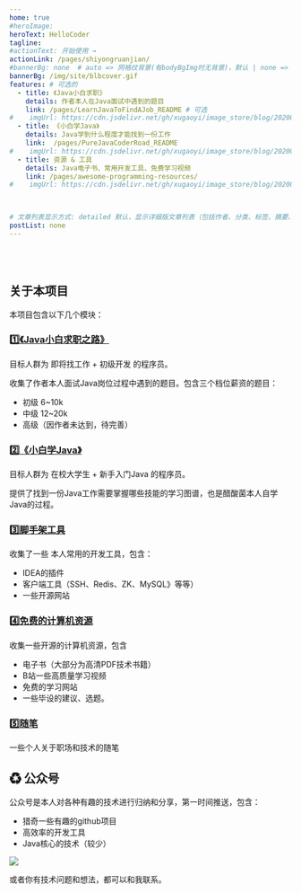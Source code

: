 ```yaml
---
home: true
#heroImage: 
heroText: HelloCoder
tagline: 
#actionText: 开始使用 →
actionLink: /pages/shiyongruanjian/
#bannerBg: none  # auto => 网格纹背景(有bodyBgImg时无背景)，默认 | none => 无 | '大图地址' | background: 自定义背景样式       提示：如发现文本颜色不适应你的背景时可以到palette.styl修改$bannerTextColor变量
bannerBg: /img/site/blbcover.gif
features: # 可选的
  - title: 《Java小白求职》
    details: 作者本人在Java面试中遇到的题目
    link: /pages/LearnJavaToFindAJob_README # 可选
#    imgUrl: https://cdn.jsdelivr.net/gh/xugaoyi/image_store/blog/20200409124835.png # 可选
  - title: 《小白学Java》
    details: Java学到什么程度才能找到一份工作
    link:  /pages/PureJavaCoderRoad_README
#    imgUrl: https://cdn.jsdelivr.net/gh/xugaoyi/image_store/blog/20200409124835.png
  - title: 资源 & 工具
    details: Java电子书、常用开发工具、免费学习视频
    link: /pages/awesome-programming-resources/
#    imgUrl: https://cdn.jsdelivr.net/gh/xugaoyi/image_store/blog/20200409124835.png
 


# 文章列表显示方式: detailed 默认，显示详细版文章列表（包括作者、分类、标签、摘要、分页等）| simple => 显示简约版文章列表（仅标题和日期）| none 不显示文章列表
postList: none
---
```




<br/>


<!--
<span id="busuanzi_container_site_pv">
👀    本站总访问量 <span id="busuanzi_value_site_pv"><i class="fa fa-spinner fa-spin"></i></span>次
</span>

🐒本站访客数<span id="busuanzi_value_site_uv"><i class="fa fa-spinner fa-spin"></i></span>人次

-->

<br/>

## 关于本项目

本项目包含以下几个模块：

### 1️⃣[《Java小白求职之路》](/pages/LearnJavaToFindAJob_README/)

目标人群为 即将找工作 + 初级开发 的程序员。

收集了作者本人面试Java岗位过程中遇到的题目。包含三个档位薪资的题目：

- 初级 6~10k
- 中级 12~20k
- 高级（因作者未达到，待完善）



### 2️⃣[《小白学Java》](/pages/PureJavaCoderRoad_README)

目标人群为 在校大学生 + 新手入门Java 的程序员。

提供了找到一份Java工作需要掌握哪些技能的学习图谱，也是醋酸菌本人自学Java的过程。

### 3️⃣[脚手架工具](/pages/Java%E5%B8%B8%E7%94%A8%E5%BC%80%E5%8F%91%E5%B7%A5%E5%85%B7)

收集了一些 本人常用的开发工具，包含：

- IDEA的插件
- 客户端工具（SSH、Redis、ZK、MySQL》等等）
- 一些开源网站

### 4️⃣[免费的计算机资源](/pages/awesome-programming-resources/)

收集一些开源的计算机资源，包含

- 电子书（大部分为高清PDF技术书籍）
- B站一些高质量学习视频
- 免费的学习网站
- 一些毕设的建议、选题。

### 5️⃣[随笔](/pages/Java%E4%B9%A6%E6%9C%AC%E6%8E%A8%E8%8D%90)

一些个人关于职场和技术的随笔

 ## ♻ 公众号

公众号<Badge text="HelloCoder"/>是本人对各种有趣的技术进行归纳和分享，第一时间推送，包含：
- 猎奇一些有趣的github项目
- 高效率的开发工具
- Java核心的技术（较少）


 ![](/img/site/wuli_HelloCoder.png)

或者你有技术问题和想法，都可以和我联系。

<br/>



[//]: # (更多想法，也可以在评论区留言。)



<!-- AD -->
<!--

<div class="wwads-cn wwads-horizontal pageB" data-id="136" style="width:100%;max-height:80px;min-height:auto;"></div>
<style>
  .pageB img{width:80px!important;}
  .pageT .wwads-content{display:flex;align-items: center;}
  .pageT .wwads-poweredby{display:none!important;}
  .pageT .wwads-hide{display:none!important;}
</style>

<div class="pageB" style="width:100%;max-height:80px;min-height:auto;"> 1</div>
-->


<!--

## 友情链接

- [LearnJavaToFindAJob](https://github.com/DogerRain/LearnJavaToFindAJob)  作者本人求职面试的过程+面试题目

- [awesome-programming-resources](https://github.com/DogerRain/awesome-programming-resources) 一个收集开源计算机资源的合集

-->



<!-- 评论 -->

[//]: # (<Vssue :title="$title" />)

